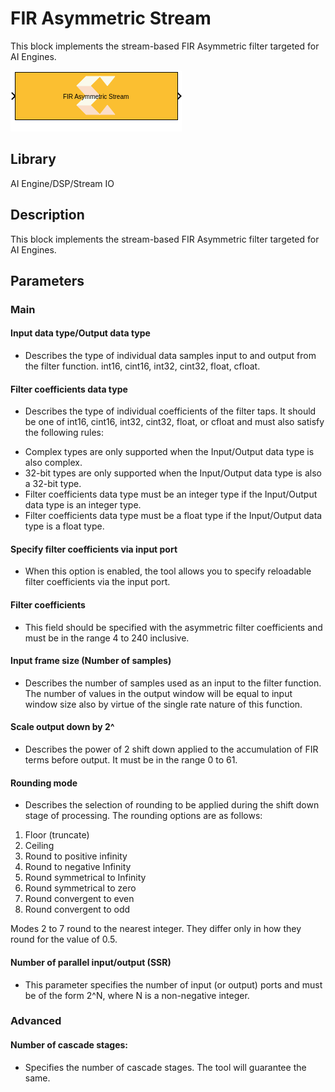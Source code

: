 # FIR Asymmetric Stream
This block implements the stream-based FIR Asymmetric filter targeted for AI Engines.
  
![](./Images/block.png)  

## Library

AI Engine/DSP/Stream IO

## Description

This block implements the stream-based FIR Asymmetric filter targeted
for AI Engines.

## Parameters

### Main  
#### Input data type/Output data type  
* Describes the type of individual data samples input to and output from
the filter function. int16, cint16, int32, cint32, float, cfloat.

#### Filter coefficients data type  
* Describes the type of individual coefficients of the filter taps. It
should be one of int16, cint16, int32, cint32, float, or cfloat and must
also satisfy the following rules:

- Complex types are only supported when the Input/Output data type is
  also complex.
- 32-bit types are only supported when the Input/Output data type is
  also a 32-bit type.
- Filter coefficients data type must be an integer type if the
  Input/Output data type is an integer type.
- Filter coefficients data type must be a float type if the Input/Output
  data type is a float type.

#### Specify filter coefficients via input port  
* When this option is enabled, the tool allows you to specify reloadable
filter coefficients via the input port.

#### Filter coefficients  
* This field should be specified with the asymmetric filter coefficients
and must be in the range 4 to 240 inclusive.

#### Input frame size (Number of samples)  
* Describes the number of samples used as an input to the filter function.
The number of values in the output window will be equal to input window
size also by virtue of the single rate nature of this function.

#### Scale output down by 2^  
* Describes the power of 2 shift down applied to the accumulation of FIR
terms before output. It must be in the range 0 to 61.

#### Rounding mode  
* Describes the selection of rounding to be applied during the shift down
stage of processing. The rounding options are as follows:

1.  Floor (truncate)
2.  Ceiling
3.  Round to positive infinity
4.  Round to negative Infinity
5.  Round symmetrical to Infinity
6.  Round symmetrical to zero
7.  Round convergent to even
8.  Round convergent to odd

Modes 2 to 7 round to the nearest integer. They differ only in how they
round for the value of 0.5.

#### Number of parallel input/output (SSR)  
* This parameter specifies the number of input (or output) ports and must
be of the form 2^N, where N is a non-negative integer.

### Advanced  
#### Number of cascade stages:

- Specifies the number of cascade stages. The tool will guarantee the
  same.
